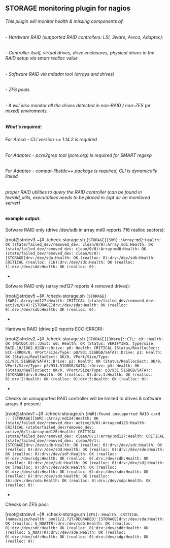 ## STORAGE monitoring plugin for nagios


###### This plugin will monitor health & missing components of:

###### -  Hardware RAID (supported RAID controllers: LSI, 3ware, Areca, Adaptec):

###### -  Controller itself, virtual drives, drive enclosures, physical drives in the RAID setup via smart realloc value

###### -  Software RAID via mdadm tool (arrays and drives)

###### -  ZFS pools

###### -  It will also monitor all the drives detected in non-RAID / non-ZFS (or mixed) enviroments.



##### What's required:

###### For Areca - CLI version <= 1.14.2 is required

###### For Adaptec - pcre2grep tool (pcre.org) is required for SMART regexp

###### For Adaptec - compat-libstdc++ package is required, CLI is dynamically linked

###### proper RAID utilities to query the RAID controller (can be found in hwraid_utils, executables needs to be placed in /opt dir on monitored server)

#### example output:


Sofware RAID only (drive /dev/sdb in array md0 reports 716 realloc sectors):

[root@strdev3 ~]# ./check-storage.sh
`[STORAGE][SWR]::Array:md2:Health: OK (state/failed_dev/removed_dev: clean/0/0):Array:md1:Health: OK (state/failed_dev/removed_dev: clean/0/0):Array:md0:Health: OK (state/failed_dev/removed_dev: clean/0/0):[STORAGE]drv:/dev/sda:Health: OK (realloc: 0):drv:/dev/sdb:Health: CRITICAL (realloc: 716):drv:/dev/sdc:Health: OK (realloc: 1):drv:/dev/sdd:Health: OK (realloc: 0):`

-

Sofware RAID only (array md127 reports 4 removed drives):

[root@strdev5 ~]# ./check-storage.sh
`[STORAGE][SWR]::Array:md127:Health: CRITICAL (state/failed_dev/removed_dev: active/0/4):[STORAGE]drv:/dev/sda:Health: OK (realloc: 0):drv:/dev/sdb:Health: OK (realloc: 0):`

-

Hardware RAID (drive p0 reports ECC-ERROR):

[root@strdev2 ~]# ./check-storage.sh
`[STORAGE][3Ware]::CTL: c0: Health: OK (NotOpt:0)::Unit: u0: Health: OK (Status: VERIFYING, type/size: RAID-10/1862.62GB)::Drive: p0: Health: CRITICAL (Status/ReallocSect: ECC-ERROR/0, VPort/Size/Type: p0/931.51GBGB/SATA)::Drive: p1: Health: OK (Status/ReallocSect: OK/0, VPort/Size/Type: p1/931.51GBGB/SATA)::Drive: p2: Health: OK (Status/ReallocSect: OK/0, VPort/Size/Type: p2/931.51GBGB/SATA)::Drive: p3: Health: OK (Status/ReallocSect: OK/0, VPort/Size/Type: p3/931.51GBGB/SATA)::[STORAGE]drv:0:Health: OK (realloc: 0):drv:1:Health: OK (realloc: 0):drv:2:Health: OK (realloc: 0):drv:3:Health: OK (realloc: 0):`

-

Checks on unsupported RAID controller will be limited to drives & software arrays if present:

[root@strdev1 ~]# ./check-storage.sh
`[HWR]:Found unsupported RAID card :: [STORAGE][SWR]::Array:md124:Health: OK (state/failed_dev/removed_dev: active/0/0):Array:md125:Health: CRITICAL (state/failed_dev/removed_dev: active/0/1):Array:md126:Health: CRITICAL (state/failed_dev/removed_dev: clean/0/1):Array:md127:Health: CRITICAL (state/failed_dev/removed_dev: clean/0/1):[STORAGE]drv:/dev/sdb:Health: OK (realloc: 0):drv:/dev/sdc:Health: OK (realloc: 0):drv:/dev/sdd:Health: OK (realloc: 0):drv:/dev/sde:Health: OK (realloc: 0):drv:/dev/sdf:Health: OK (realloc: 0):drv:/dev/sdg:Health: OK (realloc: 0):drv:/dev/sdh:Health: OK (realloc: 0):drv:/dev/sdi:Health: OK (realloc: 0):drv:/dev/sdj:Health: OK (realloc: 0):drv:/dev/sdk:Health: OK (realloc: 0):drv:/dev/sdl:Health: OK (realloc: 6):drv:/dev/sdm:Health: OK (realloc: 6):drv:/dev/sdn:Health: OK (realloc: 16):drv:/dev/sdo:Health: OK (realloc: 0):drv:/dev/sdp:Health: OK (realloc: 0):`

-

Checks on ZFS pool:

[root@strdev4 ~]# ./check-storage.sh
`[ZFS]::Health: CRITICAL (name/size/health: pool1/2.72T/DEGRADED):[STORAGE]drv:/dev/sda:Health: OK (realloc: S_NOATTR):drv:/dev/sdb:Health: OK (realloc: 0):drv:/dev/sdc:Health: OK (realloc: 0):drv:/dev/sdd:Health: OK (realloc: S_NOATTR):drv:/dev/sde:Health: OK (realloc: 0):drv:/dev/sdf:Health: OK (realloc: 0):drv:/dev/sdg:Health: OK (realloc: 0):`
